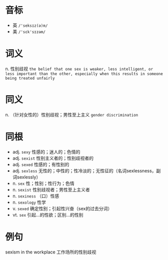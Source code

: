 # 音标

- 英 `/'seksɪz(ə)m/`
- 美 `/'sɛk'sɪzəm/`

# 词义

n. 性别歧视
`the belief that one sex is weaker, less intelligent, or less important than the other, especially when this results in someone being treated unfairly`

# 同义

n. （针对女性的）性别歧视；男性至上主义
`gender discrimination`

# 同根

- adj. `sexy` 性感的；迷人的；色情的
- adj. `sexist` 性别主义者的；性别歧视者的
- adj. `sexed` 性感的；有性别的
- adj. `sexless` 无性的；中性的；性冷淡的；无性征的（名词sexlessness，副词sexlessly）
- n. `sex` 性；性别；性行为；色情
- n. `sexist` 性别歧视者；男性至上主义者
- n. `sexiness` （口）性感
- n. `sexology` 性学
- v. `sexed` 确定性别；引起性兴奋（sex的过去分词）
- vt. `sex` 引起…的性欲；区别…的性别

# 例句

sexism in the workplace
工作场所的性别歧视



